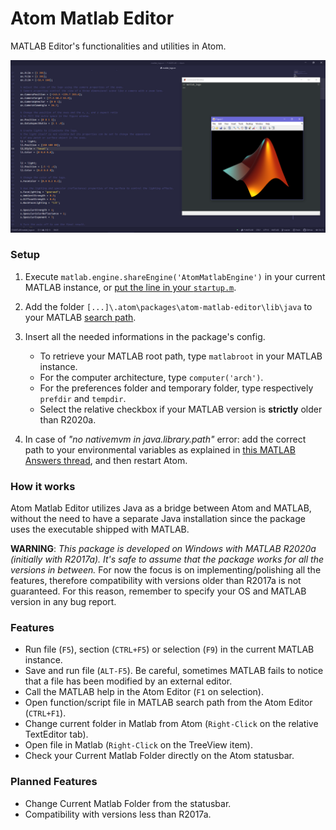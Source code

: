# Atom Matlab Editor
MATLAB Editor's functionalities and utilities in Atom.

![](https://github.com/elpollodiablo84/atom-matlab-editor/raw/master/images/screen_00.png)

### Setup
1. Execute `matlab.engine.shareEngine('AtomMatlabEngine')` in your current MATLAB instance, or [put the line in your `startup.m`](https://mathworks.com/help/matlab/matlab_env/startup-options.html#brlkmbe-1).

2. Add the folder `[...]\.atom\packages\atom-matlab-editor\lib\java` to your MATLAB [search path](https://mathworks.com/help/matlab/search-path.html).

3. Insert all the needed informations in the package's config.
    - To retrieve your MATLAB root path, type `matlabroot` in your MATLAB instance.
    - For the computer architecture, type `computer('arch')`.
    - For the preferences folder and temporary folder, type respectively `prefdir` and `tempdir`.
    - Select the relative checkbox if your MATLAB version is __strictly__ older than R2020a.

4. In case of _"no nativemvm in java.library.path"_ error: add the correct path to your environmental variables as explained in [this MATLAB Answers thread](https://mathworks.com/matlabcentral/answers/320234-using-java-api-gives-no-nativemvm-in-java-library-path#answer_259968), and then restart Atom.

### How it works
Atom Matlab Editor utilizes Java as a bridge between Atom and MATLAB, without the need to have a separate Java installation since the package uses the executable shipped with MATLAB.

__WARNING__: _This package is developed on Windows with MATLAB R2020a (initially with R2017a). It's safe to assume that the package works for all the versions in between._
For now the focus is on implementing/polishing all the features, therefore compatibility with versions older than R2017a is not guaranteed. For this reason, remember to specify your OS and MATLAB version in any bug report.

### Features
- Run file (`F5`), section (`CTRL+F5`) or selection (`F9`) in the current MATLAB instance.
- Save and run file (`ALT-F5`). Be careful, sometimes MATLAB fails to notice that a file has been modified by an external editor.
- Call the MATLAB help in the Atom Editor (`F1` on selection).
- Open function/script file in MATLAB search path from the Atom Editor (`CTRL+F1`).
- Change current folder in Matlab from Atom (`Right-Click` on the relative TextEditor tab).
- Open file in Matlab (`Right-Click` on the TreeView item).
- Check your Current Matlab Folder directly on the Atom statusbar.

### Planned Features
- Change Current Matlab Folder from the statusbar.
- Compatibility with versions less than R2017a.

